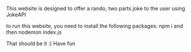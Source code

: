 This website is designed to offer a rando, two parts joke to the user using JokeAPI

to run this website, you need to install the following packages:
npm i  and then nodemon index.js

That should be it :) Have fun